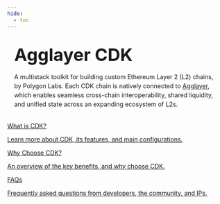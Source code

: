 ```yaml
---
hide:
  - toc
---
```


<style>
/* — hide built‑in MkDocs stuff you had — */
.git-revision-date-localized-plugin,
.md-source-file,
.md-content__button.md-icon {
  display: none;
}

/* — HERO BLOCK — */
.section-wrapper.product-section-head {
  /* 1. center the whole block on the page */
  display: flex;
  justify-content: center;
  margin-top: 2rem;
  padding: 0 1rem;          /* gutter on small screens   */
}

/* 2. limit its inner width to ~720 px      */
/*    (adjust to taste: 45rem ≈ 720 px)     */
.hero-left {
  max-width: 45rem;         /* <- controls “how wide”    */
  width: 100%;
  text-align: left;         /* keep the text left‑aligned */
}

/* optional niceties */
.hero-heading {
  margin: 0;
  font-size: 2.5rem;
}

.hero-subtext {
  margin-top: 1rem;
  line-height: 1.5;
}
</style>


<div class="section-wrapper product-section-head">
<div class="hero-left">
  <h1 class="hero-heading">Agglayer CDK</h1>
  <p class="hero-subtext">
    A multistack toolkit for building custom Ethereum Layer&nbsp;2 (L2) chains, by Polygon Labs.
    Each CDK chain is natively connected to <a href="/">Agglayer</a>, which enables seamless cross-chain interoperability,
    shared liquidity, and unified state across an expanding ecosystem of L2s.
  </p>
</div>
</div>

<br/>

<!-- the rest of your grid stays the same -->
<div class="grid-container">
  <div class="grid-item">
    <a href="/get-started/overview">
      <div class="product-list-item-header">
        <div class="feature-card-heading">What is CDK?</div>
      </div>
      <p class="feature-paragraph">Learn more about CDK, its features, and main configurations.</p>
    </a>
  </div>
  <div class="grid-item">
    <a href="/get-started/benefits">
      <div class="product-list-item-header">
        <div class="feature-card-heading">Why Choose CDK?</div>
      </div>
      <p class="feature-paragraph">An overview of the key benefits, and why choose CDK.</p>
    </a>
  </div>
  <div class="grid-item">
    <a href="/additional-resources/faqs">
      <div class="product-list-item-header">
        <div class="feature-card-heading">FAQs</div>
      </div>
      <p class="feature-paragraph">Frequently asked questions from developers, the community, and IPs.</p>
    </a>
  </div>
</div>
